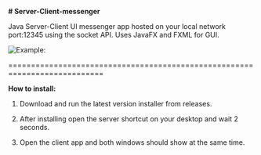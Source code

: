 **# Server-Client-messenger**

Java Server-Client UI messenger app hosted on your local network port:12345 using the socket API.
Uses JavaFX and FXML for GUI.

![Example: ](https://imgur.com/a/ufDIYtr "Example:")

===========================================================================

**How to install:**

1. Download and run the latest version installer from releases.

2. After installing open the server shortcut on your desktop and wait 2 seconds.

3. Open the client app and both windows should show at the same time.



